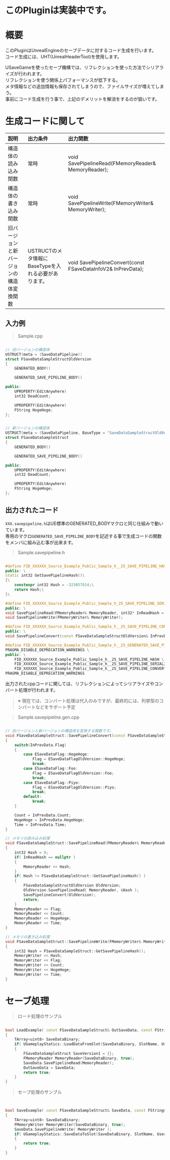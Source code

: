 # このPluginは実装中です。


# 概要

このPluginはUnrealEngineのセーブデータに対するコード生成を行います。  
コード生成には、UHT(UnrealHeaderTool)を使用します。  

USaveGameを使ったセーブ機構では、リフレクションを使った方法でシリアライズが行われます。  
リフレクションを使う関係上パフォーマンスが低下する。  
メタ情報などの追加情報も保存されてしまうので、ファイルサイズが増えてしまう。  
事前にコード生成を行う事で、上記のデメリットを解消をするのが狙いです。  

# 生成コードに関して

|説明|出力条件|出力関数|
|:-|:-|:-|
|構造体の読み込み関数|常時|void SavePipelineRead(FMemoryReader& MemoryReader);|
|構造体の書き込み関数|常時|void SavePipelineWrite(FMemoryWriter& MemoryWriter);|
|旧バージョンと新バージョンの構造体変換関数|USTRUCTのメタ情報にBaseTypeを入れる必要があります。|void SavePipelineConvert(const FSaveDataInfoV2& InPrevData);|


## 入力例

> Sample.cpp
```cpp

// 旧バージョンの構造体
USTRUCT(meta = (SaveDataPipeline))
struct FSaveDataSampleStructOldVersion
{
	GENERATED_BODY()

    GENERATED_SAVE_PIPELINE_BODY()

public:
	UPROPERTY(EditAnywhere)
	int32 DeadCount;

	UPROPERTY(EditAnywhere)
	FString HogeHoge;
};


// 新バージョンの構造体
USTRUCT(meta = (SaveDataPipeline, BaseType = "SaveDataSampleStructOldVersion"))
struct FSaveDataSampleStruct
{
	GENERATED_BODY()

    GENERATED_SAVE_PIPELINE_BODY()

public:
	UPROPERTY(EditAnywhere)
	int32 DeadCount;

	UPROPERTY(EditAnywhere)
	FString HogeHoge;
};
```

## 出力されたコード

`XXX.savepipeline.h`はUE標準のGENERATED_BODYマクロと同じ仕組みで動いています。  
専用のマクロ`GENERATED_SAVE_PIPELINE_BODY`を記述する事で生成コードの関数をメンバに組み込む事が出来ます。

> Sample.savepipeline.h
```cpp

#define FID_XXXXXX_Source_Example_Public_Sample_h__25_SAVE_PIPELINE_HASH \
public: \
static int32 GetSavePipelineHash()\
{\
	constexpr int32 Hash = -323057014;\
	return Hash;\
}\

#define FID_XXXXXX_Source_Example_Public_Sample_h_25_SAVE_PIPELINE_SERIALIZE \
public: \
void SavePipelineRead(FMemoryReader& MemoryReader, int32* InReadHash = nullptr);\
void SavePipelineWrite(FMemoryWriter& MemoryWriter);

#define FID_XXXXXX_Source_Example_Public_Sample_h__25_SAVE_PIPELINE_CONVERT \
public: \
void SavePipelineConvert(const FSaveDataSampleStructOldVersion& InPrevData);

#define FID_XXXXXX_Source_Example_Public_Sample_h__25_GENERATED_SAVE_PIPELINE_BODY \
PRAGMA_DISABLE_DEPRECATION_WARNINGS \
public: \
	FID_XXXXXX_Source_Example_Public_Sample_h__25_SAVE_PIPELINE_HASH \
	FID_XXXXXX_Source_Example_Public_Sample_h__25_SAVE_PIPELINE_SERIALIZE \
	FID_XXXXXX_Source_Example_Public_Sample_h__25_SAVE_PIPELINE_CONVERT \
PRAGMA_DISABLE_DEPRECATION_WARNINGS 

```

出力されたcppコードに関しては、リフレクションによってシリアライズやコンバート処理が行われます。  

> ※ 現在では、コンバート処理は代入のみですが、最終的には、列挙型のコンバートなどをサポート予定

> Sample.savepipeline.gen.cpp
```cpp

// 旧バージョンと新バージョンの構造体を変換する関数です。
void FSaveDataSampleStruct::SavePipelineConvert(const FSaveDataSampleStructOldVersion& InPrevData)
{
	switch(InPrevData.Flag)
	{
		case ESaveDataFlag::HogeHoge:
			Flag = ESaveDataFlagOldVersion::HogeHoge;
			break;
		case ESaveDataFlag::Foo:
			Flag = ESaveDataFlagOldVersion::Foo;
			break;
		case ESaveDataFlag::Piyo:
			Flag = ESaveDataFlagOldVersion::Piyo;
			break;
		default:
			break;
	}

	Count = InPrevData.Count;
	HogeHoge = InPrevData.HogeHoge;
	Time = InPrevData.Time;
}

// メモリの読み込み処理
void FSaveDataSampleStruct::SavePipelineRead(FMemoryReader& MemoryReader, int32* InReadHash)
{
	int32 Hash = 0;
	if( InReadHash == nullptr )
	{
		MemoryReader << Hash;
	}
	if( Hash != FSaveDataSampleStruct::GetSavePipelineHash() )
	{
		FSaveDataSampleStructOldVersion OldVersion;
		OldVersion.SavePipelineRead( MemoryReader, &Hash );
		SavePipelineConvert(OldVersion);
		return;
	}
	MemoryReader << Flag;
	MemoryReader << Count;
	MemoryReader << HogeHoge;
	MemoryReader << Time;
}

// メモリの書き込み処理
void FSaveDataSampleStruct::SavePipelineWrite(FMemoryWriter& MemoryWriter)
{
	int32 Hash = FSaveDataSampleStruct::GetSavePipelineHash();
	MemoryWriter << Hash;
	MemoryWriter << Flag;
	MemoryWriter << Count;
	MemoryWriter << HogeHoge;
	MemoryWriter << Time;
}

```

# セーブ処理


> ロード処理のサンプル

```cpp

bool LoadExample( const FSaveDataSampleStruct& OutSaveData, const FString& SlotName, const int32 UserIndex )
{
	TArray<uint8> SaveDataBinary;
	if( UGameplayStatics::LoadDataFromSlot(SaveDataBinary, SlotName, UserIndex) )
	{
		FSaveDataSampleStruct SaveVersion1 = {};
		FMemoryReader MemoryReader(SaveDataBinary, true);
		SaveData.SavePipelineRead(MemoryReader);
		OutSaveData = SaveData;
		return true;
	}
}

```

> セーブ処理のサンプル

```cpp


bool SaveExample( const FSaveDataSampleStruct& SaveData, const FString& SlotName, const int32 UserIndex )
{
	TArray<uint8> SaveDataBinary;
	FMemoryWriter MemoryWriter(SaveDataBinary, true);
	SaveData.SavePipelineWrite( MemoryWriter );
	if( UGameplayStatics::SaveDataToSlot(SaveDataBinary, SlotName, UserIndex) )
	{
		return true;
	}
}

```